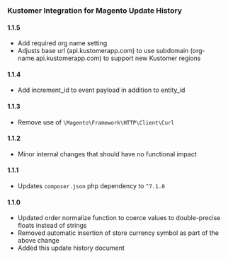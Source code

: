 ### Kustomer Integration for Magento Update History

#### 1.1.5

- Add required org name setting
- Adjusts base url (api.kustomerapp.com) to use subdomain (org-name.api.kustomerapp.com) to support new Kustomer regions


#### 1.1.4

- Add increment_id to event payload in addition to entity_id

#### 1.1.3

- Remove use of `\Magento\Framework\HTTP\Client\Curl`

#### 1.1.2

- Minor internal changes that should have no functional impact

#### 1.1.1

- Updates `composer.json` php dependency to `^7.1.0`

#### 1.1.0
- Updated order normalize function to coerce values to double-precise floats instead of strings
- Removed automatic insertion of store currency symbol as part of the above change
- Added this update history document